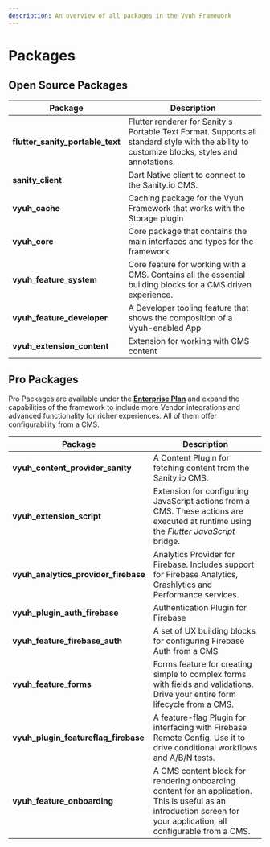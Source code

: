 ```yaml
---
description: An overview of all packages in the Vyuh Framework
---
```


# Packages

## Open Source Packages

<table data-card-size="large" data-column-title-hidden data-view="cards"><thead><tr><th>Package</th><th>Description</th></tr></thead><tbody><tr><td><strong>flutter_sanity_portable_text</strong></td><td>Flutter renderer for Sanity's Portable Text Format. Supports all standard style with the ability to customize blocks, styles and annotations.</td></tr><tr><td><strong>sanity_client</strong></td><td>Dart Native client to connect to the Sanity.io CMS.</td></tr><tr><td><strong>vyuh_cache</strong></td><td>Caching package for the Vyuh Framework that works with the Storage plugin</td></tr><tr><td><strong>vyuh_core</strong></td><td>Core package that contains the main interfaces and types for the framework</td></tr><tr><td><strong>vyuh_feature_system</strong></td><td>Core feature for working with a CMS. Contains all the essential building blocks for a CMS driven experience.</td></tr><tr><td><strong>vyuh_feature_developer</strong></td><td>A Developer tooling feature that shows the composition of a Vyuh-enabled App</td></tr><tr><td><strong>vyuh_extension_content</strong></td><td>Extension for working with CMS content </td></tr></tbody></table>

## Pro Packages

Pro Packages are available under the [**Enterprise Plan**](https://vyuh.tech/pricing) and expand the capabilities of the framework to include more Vendor integrations and advanced functionality for richer experiences. All of them offer configurability from a CMS.

<table data-card-size="large" data-column-title-hidden data-view="cards"><thead><tr><th>Package</th><th>Description</th></tr></thead><tbody><tr><td><strong>vyuh_content_provider_sanity</strong></td><td>A Content Plugin for fetching content from the Sanity.io CMS.</td></tr><tr><td><strong>vyuh_extension_script</strong></td><td>Extension for configuring JavaScript actions from a CMS. These actions are executed at runtime using the <em>Flutter JavaScript</em> bridge.</td></tr><tr><td><strong>vyuh_analytics_provider_firebase</strong></td><td>Analytics Provider for Firebase. Includes support for Firebase Analytics, Crashlytics and Performance services.</td></tr><tr><td><strong>vyuh_plugin_auth_firebase</strong></td><td>Authentication Plugin for Firebase</td></tr><tr><td><strong>vyuh_feature_firebase_auth</strong></td><td>A set of UX building blocks for configuring Firebase Auth from a CMS</td></tr><tr><td><strong>vyuh_feature_forms</strong></td><td>Forms feature for creating simple to complex forms with fields and validations. Drive your entire form lifecycle from a CMS.</td></tr><tr><td><strong>vyuh_plugin_featureflag_firebase</strong></td><td>A feature-flag Plugin for interfacing with Firebase Remote Config. Use it to drive conditional workflows and A/B/N tests.</td></tr><tr><td><strong>vyuh_feature_onboarding</strong></td><td>A CMS content block for rendering onboarding content for an application. This is useful as an introduction screen for your application, all configurable from a CMS. </td></tr></tbody></table>

